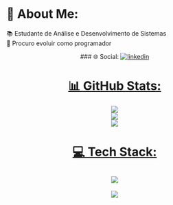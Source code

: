 # 💫 About Me:
📚 Estudante de Análise e Desenvolvimento de Sistemas<br>🌱 Procuro evoluir como programador

<div align="center">
###  🌐 Social:
<a href="https://www.linkedin.com/in/heitorpriston/">
    <img src="https://img.shields.io/badge/LinkedIn-0077B5?style=for-the-badge&logo=linkedin&logoColor=white" alt="linkedin"/> 

# 📊 GitHub Stats:
![](https://github-readme-stats.vercel.app/api?username=heitorpriston&theme=darcula&hide_border=true&include_all_commits=false&count_private=false)<br/>
![](https://github-readme-streak-stats.herokuapp.com/?user=heitorpriston&theme=darcula&hide_border=true)<br/>
![](https://github-readme-stats.vercel.app/api/top-langs/?username=heitorpriston&theme=darcula&hide_border=true&include_all_commits=false&count_private=false&layout=compact)

# 💻 Tech Stack:
![](https://skillicons.dev/icons?i=python,django,flask)
---
[![](https://visitcount.itsvg.in/api?id=heitorpriston&icon=1&color=6)](https://visitcount.itsvg.in)

<!-- Proudly created with GPRM ( https://gprm.itsvg.in ) -->
